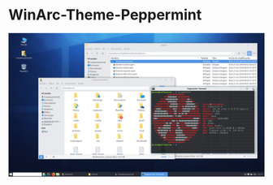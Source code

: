 # WinArc-Theme-Peppermint
![Theme Appareance](https://github.com/jernesten/WinArc-Theme-Peppermint/blob/master/capArc.png "Theme Appareance")

